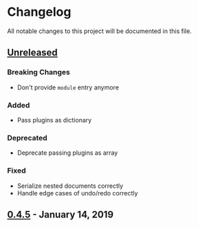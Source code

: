 # Changelog

All notable changes to this project will be documented in this file.

## [Unreleased](https://github.com/splish-me/editor/compare/0.4.5..HEAD)

### Breaking Changes

- Don't provide `module` entry anymore

### Added

- Pass plugins as dictionary

### Deprecated

- Deprecate passing plugins as array

### Fixed

- Serialize nested documents correctly
- Handle edge cases of undo/redo correctly

## [0.4.5](https://github.com/splish-me/editor/compare/bfdbd94d9a7af0b47bbf88e4eaeb3b541a150c53..0.4.5) - January 14, 2019
